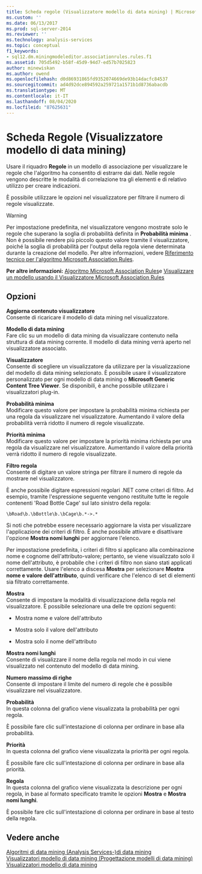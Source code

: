 ```yaml
---
title: Scheda regole (Visualizzatore modello di data mining) | Microsoft Docs
ms.custom: ''
ms.date: 06/13/2017
ms.prod: sql-server-2014
ms.reviewer: ''
ms.technology: analysis-services
ms.topic: conceptual
f1_keywords:
- sql12.dm.miningmodeleditor.associationrules.rules.f1
ms.assetid: 705d5492-b58f-45d9-94d7-ed57b7025823
author: minewiskan
ms.author: owend
ms.openlocfilehash: d0d86931865fd9352074669de93b14dacfc84537
ms.sourcegitcommit: ad4d92dce894592a259721a1571b1d8736abacdb
ms.translationtype: MT
ms.contentlocale: it-IT
ms.lasthandoff: 08/04/2020
ms.locfileid: "87625631"
---
```

# <a name="rules-tab-mining-model-viewer"></a>Scheda Regole (Visualizzatore modello di data mining)
  Usare il riquadro **Regole** in un modello di associazione per visualizzare le regole che l'algoritmo ha consentito di estrarre dai dati. Nelle regole vengono descritte le modalità di correlazione tra gli elementi e di relativo utilizzo per creare indicazioni.  
  
 È possibile utilizzare le opzioni nel visualizzatore per filtrare il numero di regole visualizzate.  
  
> [!WARNING]  
>  Per impostazione predefinita, nel visualizzatore vengono mostrate solo le regole che superano la soglia di probabilità definita in **Probabilità minima** . Non è possibile rendere più piccolo questo valore tramite il visualizzatore, poiché la soglia di probabilità per l'output della regola viene determinata durante la creazione del modello. Per altre informazioni, vedere [Riferimento tecnico per l'algoritmo Microsoft Association Rules](data-mining/microsoft-association-algorithm-technical-reference.md).  
  
 **Per altre informazioni:** [Algoritmo Microsoft Association Rules](data-mining/microsoft-association-algorithm.md)e [Visualizzare un modello usando il Visualizzatore Microsoft Association Rules](data-mining/browse-a-model-using-the-microsoft-association-rules-viewer.md)  
  
## <a name="options"></a>Opzioni  
 **Aggiorna contenuto visualizzatore**  
 Consente di ricaricare il modello di data mining nel visualizzatore.  
  
 **Modello di data mining**  
 Fare clic su un modello di data mining da visualizzare contenuto nella struttura di data mining corrente. Il modello di data mining verrà aperto nel visualizzatore associato.  
  
 **Visualizzatore**  
 Consente di scegliere un visualizzatore da utilizzare per la visualizzazione del modello di data mining selezionato. È possibile usare il visualizzatore personalizzato per ogni modello di data mining o **Microsoft Generic Content Tree Viewer**. Se disponibili, è anche possibile utilizzare i visualizzatori plug-in.  
  
 **Probabilità minima**  
 Modificare questo valore per impostare la probabilità minima richiesta per una regola da visualizzare nel visualizzatore. Aumentando il valore della probabilità verrà ridotto il numero di regole visualizzate.  
  
 **Priorità minima**  
 Modificare questo valore per impostare la priorità minima richiesta per una regola da visualizzare nel visualizzatore. Aumentando il valore della priorità verrà ridotto il numero di regole visualizzate.  
  
 **Filtro regola**  
 Consente di digitare un valore stringa per filtrare il numero di regole da mostrare nel visualizzatore.  
  
 È anche possibile digitare espressioni regolari .NET come criteri di filtro. Ad esempio, tramite l'espressione seguente vengono restituite tutte le regole contenenti 'Road Bottle Cage' sul lato sinistro della regola:  
  
 `\bRoad\b.\bBottle\b.\bCage\b.*->.*`  
  
 Si noti che potrebbe essere necessario aggiornare la vista per visualizzare l'applicazione dei criteri di filtro. È anche possibile attivare e disattivare l'opzione **Mostra nomi lunghi** per aggiornare l'elenco.  
  
 Per impostazione predefinita, i criteri di filtro si applicano alla combinazione nome e cognome dell'attributo-valore; pertanto, se viene visualizzato solo il nome dell'attributo, è probabile che i criteri di filtro non siano stati applicati correttamente. Usare l'elenco a discesa **Mostra** per selezionare **Mostra nome e valore dell'attributo**, quindi verificare che l'elenco di set di elementi sia filtrato correttamente.  
  
 **Mostra**  
 Consente di impostare la modalità di visualizzazione della regola nel visualizzatore. È possibile selezionare una delle tre opzioni seguenti:  
  
-   Mostra nome e valore dell'attributo  
  
-   Mostra solo il valore dell'attributo  
  
-   Mostra solo il nome dell'attributo  
  
 **Mostra nomi lunghi**  
 Consente di visualizzare il nome della regola nel modo in cui viene visualizzato nel contenuto del modello di data mining.  
  
 **Numero massimo di righe**  
 Consente di impostare il limite del numero di regole che è possibile visualizzare nel visualizzatore.  
  
 **Probabilità**  
 In questa colonna del grafico viene visualizzata la probabilità per ogni regola.  
  
 È possibile fare clic sull'intestazione di colonna per ordinare in base alla probabilità.  
  
 **Priorità**  
 In questa colonna del grafico viene visualizzata la priorità per ogni regola.  
  
 È possibile fare clic sull'intestazione di colonna per ordinare in base alla priorità.  
  
 **Regola**  
 In questa colonna del grafico viene visualizzata la descrizione per ogni regola, in base al formato specificato tramite le opzioni **Mostra** e **Mostra nomi lunghi**.  
  
 È possibile fare clic sull'intestazione di colonna per ordinare in base al testo della regola.  
  
## <a name="see-also"></a>Vedere anche  
 [Algoritmi di data mining &#40;Analysis Services-&#41;di data mining](data-mining/data-mining-algorithms-analysis-services-data-mining.md)   
 [Visualizzatori modello di data mining &#40;Progettazione modelli di data mining&#41;](mining-model-viewers-data-mining-model-designer.md)   
 [Visualizzatori modello di data mining](data-mining/data-mining-model-viewers.md)  
  
  

